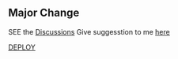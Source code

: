 ## Major Change
SEE the [Discussions](https://github.com/ishikki-akabane/RuKa-Bot/discussions)
Give suggesstion to me [here](https://t.me/ishikki_akabane)

[DEPLOY](https://heroku.com/deploy?template=https://github.com/ishikki-akabane/Ruka-Bot)